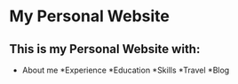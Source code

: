 # My Personal Website
## This is my Personal Website with:


* About me
*Experience 
*Education
*Skills
*Travel
*Blog
